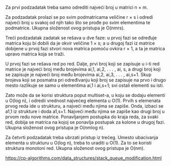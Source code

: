 Za prvi podzadatak treba samo odrediti najveći broj u matrici n × m.

Za podzadatak prolazi se po svim podmatricama veličine r × s i odredi najveći broj u svakoj od njih tako što se prođe po svim elementima te podmatrice. Ukupna složenost ovog pristupa je O(nmrs).

Treći podzadatak zadatak se rešava u dve faze: 
u prvoj fazi se određuje matrica koju bi dobili da je okvir veličine 1 × s; 
a u drugoj fazi iz matrice dobijene u prvoj fazi stvori nova matrica pomoću ovkira r × 1, a ta je matrica upravo matrica koja se traži.

U prvoj fazi se rešava red po red. Dalje, prvi broj koji se zapisuje u i-ti red matrice je najveći broj među brojevima ai,1, ai,2, . . . , ai, s, a drugi broj koji se zapisuje je najveći broj među brojevima ai,2, ai,3, . . . , ai,s+1. Skup brojeva koji se posmatra pri određivanju koji broj se zapisuje na prvo i drugo mesto razlikuje se samo u elementima ai,1 i ai,s+1; svi ostali elementi su isti.

Zato može da se korisi struktura poput multiset-a, u koju se dodaju elementi u O(log n), i odredii vrednost najvećeg elementa u O(1). Prvih s elemenata prvog reda ide u strukturu, a najveći među njima se zapiše.
Onda, izbaci se a1,1 iz strukture i doda a1,s+1. Najveći među njima se zapiše kao drugi broj u prvom redu nove matrice.
Ponavljanjem postupka do kraja reda, za svaki red, dobija se matrica na kojoj se ponavlja postupak za kolone u drugoj fazi. Ukupna složenost ovog pristupa je O(nmlog n).

Za četvrti podzadatak treba ubrzati pristup iz trećeg. Umesto ubacivanja
elementa u strukturu u O(log n), treba to uraditi u O(1). Za to se koristi struktura monotoni red. Ukupna složenost ovog pristupa je O(nm).

https://cp-algorithms.com/data_structures/stack_queue_modification.html